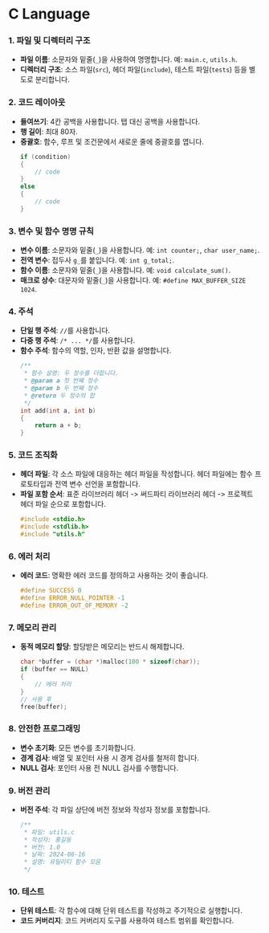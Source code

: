# C Language

### 1. **파일 및 디렉터리 구조**
- **파일 이름**: 소문자와 밑줄(`_`)을 사용하여 명명합니다. 예: `main.c`, `utils.h`.
- **디렉터리 구조**: 소스 파일(`src`), 헤더 파일(`include`), 테스트 파일(`tests`) 등을 별도로 분리합니다.

### 2. **코드 레이아웃**
- **들여쓰기**: 4칸 공백을 사용합니다. 탭 대신 공백을 사용합니다.
- **행 길이**: 최대 80자.
- **중괄호**: 함수, 루프 및 조건문에서 새로운 줄에 중괄호를 엽니다.
  ```c
  if (condition)
  {
      // code
  }
  else
  {
      // code
  }
  ```

### 3. **변수 및 함수 명명 규칙**
- **변수 이름**: 소문자와 밑줄(`_`)을 사용합니다. 예: `int counter;`, `char user_name;`.
- **전역 변수**: 접두사 `g_`를 붙입니다. 예: `int g_total;`.
- **함수 이름**: 소문자와 밑줄(`_`)을 사용합니다. 예: `void calculate_sum()`.
- **매크로 상수**: 대문자와 밑줄(`_`)을 사용합니다. 예: `#define MAX_BUFFER_SIZE 1024`.

### 4. **주석**
- **단일 행 주석**: `//`를 사용합니다.
- **다중 행 주석**: `/* ... */`를 사용합니다.
- **함수 주석**: 함수의 역할, 인자, 반환 값을 설명합니다.
  ```c
  /**
   * 함수 설명: 두 정수를 더합니다.
   * @param a 첫 번째 정수
   * @param b 두 번째 정수
   * @return 두 정수의 합
   */
  int add(int a, int b)
  {
      return a + b;
  }
  ```

### 5. **코드 조직화**
- **헤더 파일**: 각 소스 파일에 대응하는 헤더 파일을 작성합니다. 헤더 파일에는 함수 프로토타입과 전역 변수 선언을 포함합니다.
- **파일 포함 순서**: 표준 라이브러리 헤더 -> 써드파티 라이브러리 헤더 -> 프로젝트 헤더 파일 순으로 포함합니다.
  ```c
  #include <stdio.h>
  #include <stdlib.h>
  #include "utils.h"
  ```

### 6. **에러 처리**
- **에러 코드**: 명확한 에러 코드를 정의하고 사용하는 것이 좋습니다.
  ```c
  #define SUCCESS 0
  #define ERROR_NULL_POINTER -1
  #define ERROR_OUT_OF_MEMORY -2
  ```

### 7. **메모리 관리**
- **동적 메모리 할당**: 할당받은 메모리는 반드시 해제합니다.
  ```c
  char *buffer = (char *)malloc(100 * sizeof(char));
  if (buffer == NULL)
  {
      // 에러 처리
  }
  // 사용 후
  free(buffer);
  ```

### 8. **안전한 프로그래밍**
- **변수 초기화**: 모든 변수를 초기화합니다.
- **경계 검사**: 배열 및 포인터 사용 시 경계 검사를 철저히 합니다.
- **NULL 검사**: 포인터 사용 전 NULL 검사를 수행합니다.

### 9. **버전 관리**
- **버전 주석**: 각 파일 상단에 버전 정보와 작성자 정보를 포함합니다.
  ```c
  /**
   * 파일: utils.c
   * 작성자: 홍길동
   * 버전: 1.0
   * 날짜: 2024-06-16
   * 설명: 유틸리티 함수 모음
   */
  ```

### 10. **테스트**
- **단위 테스트**: 각 함수에 대해 단위 테스트를 작성하고 주기적으로 실행합니다.
- **코드 커버리지**: 코드 커버리지 도구를 사용하여 테스트 범위를 확인합니다.
